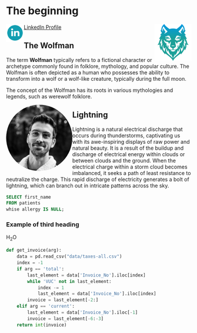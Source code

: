 # The beginning

<img align="right" width="100" height="100"  title="Image title" alt="Another image" width="350" src="../files/img/favicon.png">

<a href="https://www.linkedin.com/in/vladimirvuckovic/" target="_blank">
    <img align="left" width="48" height="48" title="LinkedIn" src="../files/img/linkedin.png">
    LinkedIn Profile
</a>

## The Wolfman

The term **Wolfman** typically refers to a fictional character or archetype commonly found in folklore, mythology, and popular culture. The Wolfman is often depicted as a human who possesses the ability to transform into a wolf or a wolf-like creature, typically during the full moon.

The concept of the Wolfman has its roots in various mythologies and legends, such as werewolf folklore. 

<img align="left" width="180" title="My image" alt="My profile image" src="../files/img/Vlad_profile_xs.png" style="border-radius:50%">

## Lightning

Lightning is a natural electrical discharge that occurs during thunderstorms, captivating us with its awe-inspiring displays of raw power and natural beauty. It is a result of the buildup and discharge of electrical energy within clouds or between clouds and the ground. When the electrical charge within a storm cloud becomes imbalanced, it seeks a path of least resistance to neutralize the charge. This rapid discharge of electricity generates a bolt of lightning, which can branch out in intricate patterns across the sky.

```sql
SELECT first_name
FROM patients
whise allergy IS NULL;
```

### Example of third heading

H<sub>2</sub>O

```python
def get_invoice(arg):
    data = pd.read_csv("data/taxes-all.csv")
    index = -1
    if arg == 'total':
        last_element = data['Invoice_No'].iloc[index]
        while 'VUC' not in last_element:
            index -= 1
            last_element = data['Invoice_No'].iloc[index]
        invoice = last_element[-2:]
    elif arg == 'current':
        last_element = data['Invoice_No'].iloc[-1]
        invoice = last_element[-6:-3]
    return int(invoice)
```